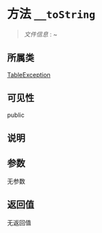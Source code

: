 # 方法 `__toString`

> *文件信息* : ~

## 所属类 

[TableException](../TableException.md)

## 可见性

public

## 说明



## 参数


无参数


## 返回值

无返回值
